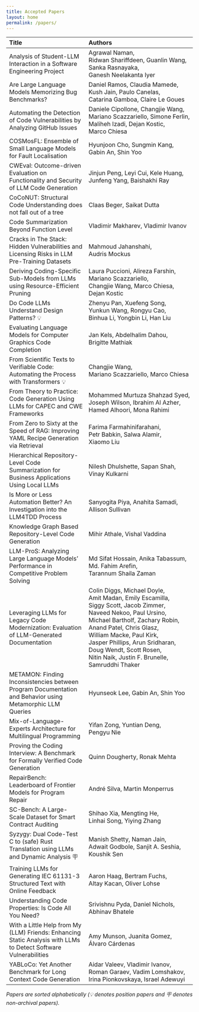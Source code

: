 ```yaml
---
title: Accepted Papers
layout: home
permalink: /papers/
---
```


<style>
table th:first-of-type {
    width: 43.1%;
}
table th:nth-of-type(2) {
    width: 56.9%;
}
</style>

| Title                                                                                                             | Authors                                                                                                                                                                                                                                                                                                                                                                                                                                                                                                                                                              |
|:------------------------------------------------------------------------------------------------------------------|:---------------------------------------------------------------------------------------------------------------------------------------------------------------------------------------------------------------------------------------------------------------------------------------------------------------------------------------------------------------------------------------------------------------------------------------------------------------------------------------------------------------------------------------------------------------------|
| Analysis of Student-LLM Interaction in a Software Engineering Project                                             | <span style="white-space: nowrap;">Agrawal&nbsp;Naman</span>, <span style="white-space: nowrap;">Ridwan&nbsp;Shariffdeen</span>, <span style="white-space: nowrap;">Guanlin&nbsp;Wang</span>, <span style="white-space: nowrap;">Sanka&nbsp;Rasnayaka</span>, <span style="white-space: nowrap;">Ganesh Neelakanta&nbsp;Iyer</span> |
| Are Large Language Models Memorizing Bug Benchmarks?                                             | <span style="white-space: nowrap;">Daniel&nbsp;Ramos</span>, <span style="white-space: nowrap;">Claudia&nbsp;Mamede</span>, <span style="white-space: nowrap;">Kush&nbsp;Jain</span>, <span style="white-space: nowrap;">Paulo&nbsp;Canelas</span>, <span style="white-space: nowrap;">Catarina&nbsp;Gamboa</span>, <span style="white-space: nowrap;">Claire&nbsp;Le Goues</span> |
| Automating the Detection of Code Vulnerabilities by Analyzing GitHub Issues                                             | <span style="white-space: nowrap;">Daniele&nbsp;Cipollone</span>, <span style="white-space: nowrap;">Changjie&nbsp;Wang</span>, <span style="white-space: nowrap;">Mariano&nbsp;Scazzariello</span>, <span style="white-space: nowrap;">Simone&nbsp;Ferlin</span>, <span style="white-space: nowrap;">Maliheh&nbsp;Izadi</span>, <span style="white-space: nowrap;">Dejan&nbsp;Kostic</span>, <span style="white-space: nowrap;">Marco&nbsp;Chiesa</span> |
| COSMosFL: Ensemble of Small Language Models for Fault Localisation                                             | <span style="white-space: nowrap;">Hyunjoon&nbsp;Cho</span>, <span style="white-space: nowrap;">Sungmin&nbsp;Kang</span>, <span style="white-space: nowrap;">Gabin&nbsp;An</span>, <span style="white-space: nowrap;">Shin&nbsp;Yoo</span> |
| CWEval: Outcome-driven Evaluation on Functionality and Security of LLM Code Generation                                             | <span style="white-space: nowrap;">Jinjun&nbsp;Peng</span>, <span style="white-space: nowrap;">Leyi&nbsp;Cui</span>, <span style="white-space: nowrap;">Kele&nbsp;Huang</span>, <span style="white-space: nowrap;">Junfeng&nbsp;Yang</span>, <span style="white-space: nowrap;">Baishakhi&nbsp;Ray</span> |
| CoCoNUT: Structural Code Understanding does not fall out of a tree                                             | <span style="white-space: nowrap;">Claas&nbsp;Beger</span>, <span style="white-space: nowrap;">Saikat&nbsp;Dutta</span> |
| Code Summarization Beyond Function Level                                             | <span style="white-space: nowrap;">Vladimir&nbsp;Makharev</span>, <span style="white-space: nowrap;">Vladimir&nbsp;Ivanov</span> |
| Cracks in The Stack: Hidden Vulnerabilities and Licensing Risks in LLM Pre-Training Datasets                                             | <span style="white-space: nowrap;">Mahmoud&nbsp;Jahanshahi</span>, <span style="white-space: nowrap;">Audris&nbsp;Mockus</span> |
| Deriving Coding-Specific Sub-Models from LLMs using Resource-Efficient Pruning                                             | <span style="white-space: nowrap;">Laura&nbsp;Puccioni</span>, <span style="white-space: nowrap;">Alireza&nbsp;Farshin</span>, <span style="white-space: nowrap;">Mariano&nbsp;Scazzariello</span>, <span style="white-space: nowrap;">Changjie&nbsp;Wang</span>, <span style="white-space: nowrap;">Marco&nbsp;Chiesa</span>, <span style="white-space: nowrap;">Dejan&nbsp;Kostic</span> |
| Do Code LLMs Understand Design Patterns? 💡                                             | <span style="white-space: nowrap;">Zhenyu&nbsp;Pan</span>, <span style="white-space: nowrap;">Xuefeng&nbsp;Song</span>, <span style="white-space: nowrap;">Yunkun&nbsp;Wang</span>, <span style="white-space: nowrap;">Rongyu&nbsp;Cao</span>, <span style="white-space: nowrap;">Binhua&nbsp;Li</span>, <span style="white-space: nowrap;">Yongbin&nbsp;Li</span>, <span style="white-space: nowrap;">Han&nbsp;Liu</span> |
| Evaluating Language Models for Computer Graphics Code Completion                                             | <span style="white-space: nowrap;">Jan&nbsp;Kels</span>, <span style="white-space: nowrap;">Abdelhalim&nbsp;Dahou</span>, <span style="white-space: nowrap;">Brigitte&nbsp;Mathiak</span> |
| From Scientific Texts to Verifiable Code: Automating the Process with Transformers 💡                                             | <span style="white-space: nowrap;">Changjie&nbsp;Wang</span>, <span style="white-space: nowrap;">Mariano&nbsp;Scazzariello</span>, <span style="white-space: nowrap;">Marco&nbsp;Chiesa</span> |
| From Theory to Practice: Code Generation Using LLMs for CAPEC and CWE Frameworks                                             | <span style="white-space: nowrap;">Mohammed Murtuza Shahzad&nbsp;Syed</span>, <span style="white-space: nowrap;">Joseph&nbsp;Wilson</span>, <span style="white-space: nowrap;">Ibrahim&nbsp;Al Azher</span>, <span style="white-space: nowrap;">Hamed&nbsp;Alhoori</span>, <span style="white-space: nowrap;">Mona&nbsp;Rahimi</span> |
| From Zero to Sixty at the Speed of RAG: Improving YAML Recipe Generation via Retrieval                                             | <span style="white-space: nowrap;">Farima&nbsp;Farmahinifarahani</span>, <span style="white-space: nowrap;">Petr&nbsp;Babkin</span>, <span style="white-space: nowrap;">Salwa&nbsp;Alamir</span>, <span style="white-space: nowrap;">Xiaomo&nbsp;Liu</span> |
| Hierarchical Repository-Level Code Summarization for Business Applications Using Local LLMs                                             | <span style="white-space: nowrap;">Nilesh&nbsp;Dhulshette</span>, <span style="white-space: nowrap;">Sapan&nbsp;Shah</span>, <span style="white-space: nowrap;">Vinay&nbsp;Kulkarni</span> |
| Is More or Less Automation Better? An Investigation into the LLM4TDD Process                                             | <span style="white-space: nowrap;">Sanyogita&nbsp;Piya</span>, <span style="white-space: nowrap;">Anahita&nbsp;Samadi</span>, <span style="white-space: nowrap;">Allison&nbsp;Sullivan</span> |
| Knowledge Graph Based Repository-Level Code Generation                                             | <span style="white-space: nowrap;">Mihir&nbsp;Athale</span>, <span style="white-space: nowrap;">Vishal&nbsp;Vaddina</span> |
| LLM-ProS: Analyzing Large Language Models’ Performance in Competitive Problem Solving                                             | <span style="white-space: nowrap;">Md Sifat&nbsp;Hossain</span>, <span style="white-space: nowrap;">Anika&nbsp;Tabassum</span>, <span style="white-space: nowrap;">Md. Fahim&nbsp;Arefin</span>, <span style="white-space: nowrap;">Tarannum Shaila&nbsp;Zaman</span> |
| Leveraging LLMs for Legacy Code Modernization: Evaluation of LLM-Generated Documentation                                             | <span style="white-space: nowrap;">Colin&nbsp;Diggs</span>, <span style="white-space: nowrap;">Michael&nbsp;Doyle</span>, <span style="white-space: nowrap;">Amit&nbsp;Madan</span>, <span style="white-space: nowrap;">Emily&nbsp;Escamilla</span>, <span style="white-space: nowrap;">Siggy&nbsp;Scott</span>, <span style="white-space: nowrap;">Jacob&nbsp;Zimmer</span>, <span style="white-space: nowrap;">Naveed&nbsp;Nekoo</span>, <span style="white-space: nowrap;">Paul&nbsp;Ursino</span>, <span style="white-space: nowrap;">Michael&nbsp;Bartholf</span>, <span style="white-space: nowrap;">Zachary&nbsp;Robin</span>, <span style="white-space: nowrap;">Anand&nbsp;Patel</span>, <span style="white-space: nowrap;">Chris&nbsp;Glasz</span>, <span style="white-space: nowrap;">William&nbsp;Macke</span>, <span style="white-space: nowrap;">Paul&nbsp;Kirk</span>, <span style="white-space: nowrap;">Jasper&nbsp;Phillips</span>, <span style="white-space: nowrap;">Arun&nbsp;Sridharan</span>, <span style="white-space: nowrap;">Doug&nbsp;Wendt</span>, <span style="white-space: nowrap;">Scott&nbsp;Rosen</span>, <span style="white-space: nowrap;">Nitin&nbsp;Naik</span>, <span style="white-space: nowrap;">Justin F.&nbsp;Brunelle</span>, <span style="white-space: nowrap;">Samruddhi&nbsp;Thaker</span> |
| METAMON: Finding Inconsistencies between Program Documentation and Behavior using Metamorphic LLM Queries                                             | <span style="white-space: nowrap;">Hyunseok&nbsp;Lee</span>, <span style="white-space: nowrap;">Gabin&nbsp;An</span>, <span style="white-space: nowrap;">Shin&nbsp;Yoo</span> |
| Mix-of-Language-Experts Architecture for Multilingual Programming                                             | <span style="white-space: nowrap;">Yifan&nbsp;Zong</span>, <span style="white-space: nowrap;">Yuntian&nbsp;Deng</span>, <span style="white-space: nowrap;">Pengyu&nbsp;Nie</span> |
| Proving the Coding Interview: A Benchmark for Formally Verified Code Generation                                             | <span style="white-space: nowrap;">Quinn&nbsp;Dougherty</span>, <span style="white-space: nowrap;">Ronak&nbsp;Mehta</span> |
| RepairBench: Leaderboard of Frontier Models for Program Repair                                             | <span style="white-space: nowrap;">André&nbsp;Silva</span>, <span style="white-space: nowrap;">Martin&nbsp;Monperrus</span> |
| SC-Bench: A Large-Scale Dataset for Smart Contract Auditing                                             | <span style="white-space: nowrap;">Shihao&nbsp;Xia</span>, <span style="white-space: nowrap;">Mengting&nbsp;He</span>, <span style="white-space: nowrap;">Linhai&nbsp;Song</span>, <span style="white-space: nowrap;">Yiying&nbsp;Zhang</span> |
| Syzygy: Dual Code-Test C to (safe) Rust Translation using LLMs and Dynamic Analysis 🪧                                             | <span style="white-space: nowrap;">Manish&nbsp;Shetty</span>, <span style="white-space: nowrap;">Naman&nbsp;Jain</span>, <span style="white-space: nowrap;">Adwait&nbsp;Godbole</span>, <span style="white-space: nowrap;">Sanjit A.&nbsp;Seshia</span>, <span style="white-space: nowrap;">Koushik&nbsp;Sen</span> |
| Training LLMs for Generating IEC 61131-3 Structured Text with Online Feedback                                             | <span style="white-space: nowrap;">Aaron&nbsp;Haag</span>, <span style="white-space: nowrap;">Bertram&nbsp;Fuchs</span>, <span style="white-space: nowrap;">Altay&nbsp;Kacan</span>, <span style="white-space: nowrap;">Oliver&nbsp;Lohse</span> |
| Understanding Code Properties: Is Code All You Need?                                             | <span style="white-space: nowrap;">Srivishnu&nbsp;Pyda</span>, <span style="white-space: nowrap;">Daniel&nbsp;Nichols</span>, <span style="white-space: nowrap;">Abhinav&nbsp;Bhatele</span> |
| With a Little Help from My (LLM) Friends: Enhancing Static Analysis with LLMs to Detect Software Vulnerabilities                                             | <span style="white-space: nowrap;">Amy&nbsp;Munson</span>, <span style="white-space: nowrap;">Juanita&nbsp;Gomez</span>, <span style="white-space: nowrap;">Álvaro&nbsp;Cárdenas</span> |
| YABLoCo: Yet Another Benchmark for Long Context Code Generation                                             | <span style="white-space: nowrap;">Aidar&nbsp;Valeev</span>, <span style="white-space: nowrap;">Vladimir&nbsp;Ivanov</span>, <span style="white-space: nowrap;">Roman&nbsp;Garaev</span>, <span style="white-space: nowrap;">Vadim&nbsp;Lomshakov</span>, <span style="white-space: nowrap;">Irina&nbsp;Pionkovskaya</span>, <span style="white-space: nowrap;">Israel&nbsp;Adewuyi</span> |

<p class="note"><em>Papers are sorted alphabetically (💡 denotes position papers and 🪧 denotes non-archival papers).</em></p>